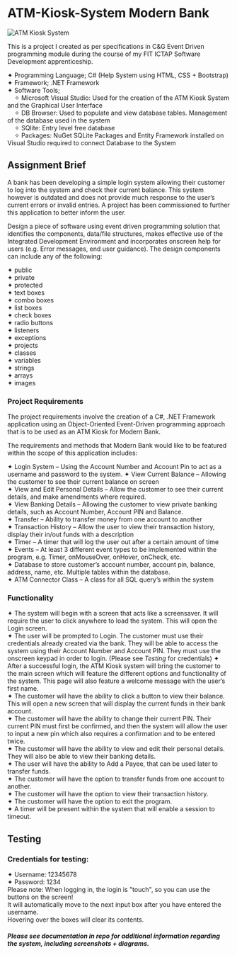 # ATM-Kiosk-System Modern Bank 
![ATM Kiosk System](https://user-images.githubusercontent.com/22479692/123785107-0e523d80-d8d0-11eb-8bf2-95c8dec60a9d.png)

 This is a project I created as per specifications in C&amp;G Event Driven programming module during the course of my FIT ICTAP Software Development apprenticeship.    
   
 ✦ Programming Language; C# (Help System using HTML, CSS + Bootstrap)  
 ✦ Framework; .NET Framework  
 ✦ Software Tools;  
    &nbsp;&nbsp;&nbsp;&nbsp;✧ Microsoft Visual Studio: Used for the creation of the ATM Kiosk System and the Graphical User Interface  
    &nbsp;&nbsp;&nbsp;&nbsp;✧ DB Browser: Used to populate and view database tables. Management of the database used in the system  
    &nbsp;&nbsp;&nbsp;&nbsp;✧ SQlite: Entry level free database   
    &nbsp;&nbsp;&nbsp;&nbsp;✧ Packages: NuGet SQLite Packages and Entity Framework installed on Visual Studio required to connect Database to the System  
   
 
## Assignment Brief  
  
A bank has been developing a simple login system allowing their customer to log into the system and check their current balance. This system however is outdated and does not provide much response to the user’s current errors or invalid entries. A project has been commissioned to further this application to better inform the user.  
  
Design a piece of software using event driven programming solution that identifies the components, data/file structures, makes effective use of the Integrated Development Environment and incorporates onscreen help for users (e.g. Error messages, end user guidance). The design components can include any of the following:  
  
✦ public  
✦ private  
✦ protected  
✦ text boxes  
✦ combo boxes  
✦ list boxes  
✦ check boxes  
✦ radio buttons  
✦ listeners  
✦ exceptions  
✦ projects  
✦ classes  
✦ variables  
✦ strings  
✦ arrays  
✦ images  
  
    
### Project Requirements  
  
The project requirements involve the creation of a C#, .NET Framework application using an Object-Oriented Event-Driven programming approach that is to be used as an ATM Kiosk for Modern Bank.    
  
The requirements and methods that Modern Bank would like to be featured within the scope of this application includes:    
  
  ✦	Login System – Using the Account Number and Account Pin to act as a username and password to the system. 
  ✦	View Current Balance – Allowing the customer to see their current balance on screen  
  ✦	View and Edit Personal Details – Allow the customer to see their current details, and make amendments where required.  
  ✦	View Banking Details – Allowing the customer to view private banking details, such as Account Number, Account PIN and Balance.  
  ✦	Transfer – Ability to transfer money from one account to another  
  ✦	Transaction History – Allow the user to view their transaction history, display their in/out funds with a description  
  ✦	Timer – A timer that will log the user out after a certain amount of time  
  ✦	Events – At least 3 different event types to be implemented within the program, 
e.g. Timer, onMouseOver, onHover, onCheck, etc.  
  ✦	Database to store customer’s account number, account pin, balance, address, name, etc. Multiple tables within the database.   
  ✦	ATM Connector Class – A class for all SQL query’s within the system  
  
### Functionality  
    
  ✦	The system will begin with a screen that acts like a screensaver. It will require the user to click anywhere to load the system. This will open the Login screen.  
  ✦	The user will be prompted to Login. The customer must use their credentials already created via the bank. They will be able to access the system using their Account Number and Account PIN. They must use the onscreen keypad in order to login.  (Please see *Testing* for credentials)
  ✦	After a successful login, the ATM Kiosk system will bring the customer to the main screen which will feature the different options and functionality of the system. This page will also feature a welcome message with the user’s first name.  
  ✦	The customer will have the ability to click a button to view their balance. This will open a new screen that will display the current funds in their bank account.  
  ✦	The customer will have the ability to change their current PIN. Their current PIN must first be confirmed, and then the system will allow the user to input a new pin which also requires a confirmation and to be entered twice.  
  ✦	The customer will have the ability to view and edit their personal details. They will also be able to view their banking details.   
  ✦	The user will have the ability to Add a Payee, that can be used later to transfer funds.  
  ✦	The customer will have the option to transfer funds from one account to another.  
  ✦	The customer will have the option to view their transaction history.  
  ✦	The customer will have the option to exit the program.  
  ✦	A timer will be present within the system that will enable a session to timeout.  


## Testing 

### Credentials for testing: 
✦ Username: 12345678   
✦ Password: 1234  
Please note: When logging in, the login is "touch", so you can use the buttons on the screen!  
It will automatically move to the next input box after you have entered the username.  
Hovering over the boxes will clear its contents.  


##### Please see documentation in repo for additional information regarding the system, including screenshots + diagrams. 







